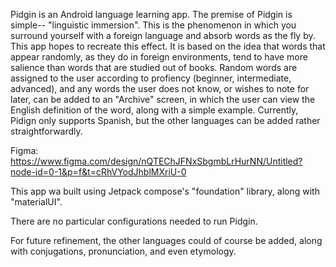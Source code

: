 Pidgin is an Android language learning app. The premise of Pidgin is simple-- "linguistic immersion". 
This is the phenomenon in which you surround yourself with a foreign language and absorb words
as the fly by. This app hopes to recreate this effect. It is based on the idea that words that
appear randomly, as they do in foreign environments, tend to have more salience than words that are
studied out of books. Random words are assigned to the user according to profiency (beginner, intermediate,
advanced), and any words the user does not know, or wishes to note for later, can be added to an "Archive"
screen, in which the user can view the English definition of the word, along with a simple example. Currently, 
Pidign only supports Spanish, but the other languages can be added rather straightforwardly. 

Figma: https://www.figma.com/design/nQTEChJFNxSbgmbLrHurNN/Untitled?node-id=0-1&p=f&t=cRhVYodJhblMXriU-0

This app wa built using Jetpack compose's "foundation" library, along with "materialUI". 

There are no particular configurations needed to run Pidgin.

For future refinement, the other languages could of course be added, along with conjugations, pronunciation,
and even etymology. 

